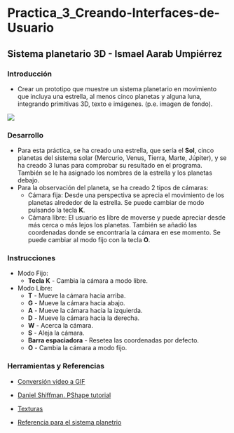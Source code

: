 # Practica_3_Creando-Interfaces-de-Usuario
## Sistema planetario 3D - Ismael Aarab Umpiérrez

### Introducción
- Crear un prototipo que muestre un sistema planetario en movimiento que incluya una estrella, al menos cinco planetas y alguna luna, integrando primitivas 3D, texto e imágenes.
(p.e. imagen de fondo).

![](planeta.gif)

### Desarrollo
- Para esta práctica, se ha creado una estrella, que sería el **Sol**, cinco planetas del sistema solar (Mercurio, Venus, Tierra, Marte, Júpiter), y se ha creado 3 lunas para comprobar su resultado en el programa. También se le ha asignado los nombres de la estrella y los planetas debajo.
- Para la observación del planeta, se ha creado 2 tipos de cámaras:
  - Cámara fija: Desde una perspectiva se aprecia el movimiento de los planetas alrededor de la estrella. Se puede cambiar de modo pulsando la tecla **K**.
  - Cámara libre: El usuario es libre de moverse y puede apreciar desde más cerca o más lejos los planetas. También se añadió las coordenadas donde se encontraría la cámara en ese momento. Se puede cambiar al modo fijo con la tecla **O**.

### Instrucciones
- Modo Fijo:
  - **Tecla K** - Cambia la cámara a modo libre.
- Modo Libre:
  - **T** - Mueve la cámara hacia arriba.
  - **G** - Mueve la cámara hacia abajo.
  - **A** - Mueve la cámara hacia la izquierda.
  - **D** - Mueve la cámara hacia la derecha.
  - **W** - Acerca la cámara.
  - **S** - Aleja la cámara.
  - **Barra espaciadora** - Resetea las coordenadas por defecto.
  - **O** - Cambia la cámara a modo fijo.
  
### Herramientas y Referencias
  
  - [Conversión video a GIF](https://ezgif.com/video-to-gif)
  
  - [Daniel Shiffman. PShape tutorial](https://processing.org/tutorials/pshape/.)
  
  - [Texturas](http://planetpixelemporium.com/)
  
  - [Referencia para el sistema planetrio](https://www.youtube.com/watch?v=l8SiJ-RmeHU)
